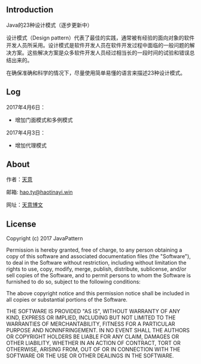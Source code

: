## Introduction


Java的23种设计模式（逐步更新中）

设计模式（Design pattern）代表了最佳的实践，通常被有经验的面向对象的软件开发人员所采用。设计模式是软件开发人员在软件开发过程中面临的一般问题的解决方案。这些解决方案是众多软件开发人员经过相当长的一段时间的试验和错误总结出来的。

在确保准确和科学的情况下，尽量使用简单易懂的语言来描述23种设计模式。

## Log

2017年4月6日：

- 增加门面模式和多例模式

2017年4月3日：

- 增加代理模式

## About

作者：[天意](http://www.haotianyi.win/)

邮箱:   hao.ty@haotinayi.win

网址：[天意博文](http://www.haotianyi.win/)

## License

Copyright (c) 2017 JavaPattern

Permission is hereby granted, free of charge, to any person obtaining a copy
of this software and associated documentation files (the "Software"), to deal
in the Software without restriction, including without limitation the rights
to use, copy, modify, merge, publish, distribute, sublicense, and/or sell
copies of the Software, and to permit persons to whom the Software is
furnished to do so, subject to the following conditions:

The above copyright notice and this permission notice shall be included in all
copies or substantial portions of the Software.

THE SOFTWARE IS PROVIDED "AS IS", WITHOUT WARRANTY OF ANY KIND, EXPRESS OR
IMPLIED, INCLUDING BUT NOT LIMITED TO THE WARRANTIES OF MERCHANTABILITY,
FITNESS FOR A PARTICULAR PURPOSE AND NONINFRINGEMENT. IN NO EVENT SHALL THE
AUTHORS OR COPYRIGHT HOLDERS BE LIABLE FOR ANY CLAIM, DAMAGES OR OTHER
LIABILITY, WHETHER IN AN ACTION OF CONTRACT, TORT OR OTHERWISE, ARISING FROM,
OUT OF OR IN CONNECTION WITH THE SOFTWARE OR THE USE OR OTHER DEALINGS IN THE
SOFTWARE.


